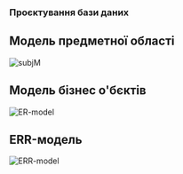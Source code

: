 ### Проєктування бази даних

## Модель предметної області
![subjM](http://www.plantuml.com/plantuml/proxy?cache=no&src=https://raw.githubusercontent.com/naz-olegovich/media_content_analysis_system/master/src/uml/subjectModel)

## Модель бізнес о'бєктів
![ER-model](http://www.plantuml.com/plantuml/proxy?cache=no&src=https://raw.githubusercontent.com/naz-olegovich/media_content_analysis_system/master/src/uml/ER-model)

## ERR-модель
![ERR-model](https://github.com/naz-olegovich/media_content_analysis_system/blob/master/src/EER.PNG?raw=true)
